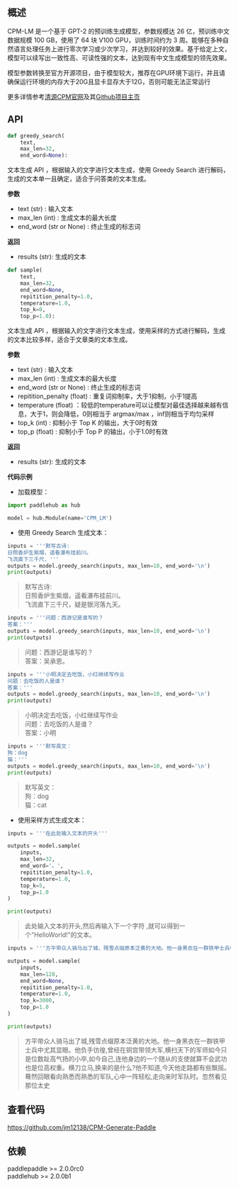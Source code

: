 ## 概述
CPM-LM 是一个基于 GPT-2 的预训练生成模型，参数规模达 26 亿，预训练中文数据规模 100 GB，使用了 64 块 V100 GPU，训练时间约为 3 周。能够在多种自然语言处理任务上进行零次学习或少次学习，并达到较好的效果。基于给定上文，模型可以续写出一致性高、可读性强的文本，达到现有中文生成模型的领先效果。

模型参数转换至官方开源项目，由于模型较大，推荐在GPU环境下运行，并且请确保运行环境的内存大于20G且显卡显存大于12G，否则可能无法正常运行

更多详情参考[清源CPM官网](https://cpm.baai.ac.cn)及其[Github项目主页](https://github.com/TsinghuaAI/CPM-Generate)

## API
```python
def greedy_search(
    text, 
    max_len=32, 
    end_word=None):
```
文本生成 API ，根据输入的文字进行文本生成，使用 Greedy Search 进行解码，生成的文本单一且确定，适合于问答类的文本生成。

**参数**
* text (str) : 输入文本
* max_len (int) : 生成文本的最大长度
* end_word (str or None) : 终止生成的标志词

**返回**
* results (str): 生成的文本

```python
def sample(
    text, 
    max_len=32, 
    end_word=None, 
    repitition_penalty=1.0, 
    temperature=1.0, 
    top_k=0, 
    top_p=1.0):
```
文本生成 API ，根据输入的文字进行文本生成，使用采样的方式进行解码，生成的文本比较多样，适合于文章类的文本生成。

**参数**
* text (str) : 输入文本
* max_len (int) : 生成文本的最大长度
* end_word (str or None) : 终止生成的标志词
* repitition_penalty (float) : 重复词抑制率，大于1抑制，小于1提高
* temperature (float) ：较低的temperature可以让模型对最佳选择越来越有信息，大于1，则会降低，0则相当于 argmax/max ，inf则相当于均匀采样
* top_k (int) : 抑制小于 Top K 的输出，大于0时有效
* top_p (float) : 抑制小于 Top P 的输出，小于1.0时有效

**返回**
* results (str): 生成的文本

**代码示例**
* 加载模型：
```python
import paddlehub as hub

model = hub.Module(name='CPM_LM')
```
* 使用 Greedy Search 生成文本：
```python
inputs = '''默写古诗:
日照香炉生紫烟，遥看瀑布挂前川。
飞流直下三千尺，'''
outputs = model.greedy_search(inputs, max_len=10, end_word='\n')
print(outputs)
```
> 默写古诗:  
日照香炉生紫烟，遥看瀑布挂前川。  
飞流直下三千尺，疑是银河落九天。
```python
inputs = '''问题：西游记是谁写的？
答案：'''
outputs = model.greedy_search(inputs, max_len=10, end_word='\n')
print(outputs)
```
> 问题：西游记是谁写的？  
答案：吴承恩。
```python
inputs = '''小明决定去吃饭，小红继续写作业
问题：去吃饭的人是谁？
答案：'''
outputs = model.greedy_search(inputs, max_len=10, end_word='\n')
print(outputs)
```
> 小明决定去吃饭，小红继续写作业  
问题：去吃饭的人是谁？  
答案：小明
```python
inputs = '''默写英文：
狗：dog
猫：'''
outputs = model.greedy_search(inputs, max_len=10, end_word='\n')
print(outputs)
```
> 默写英文：  
狗：dog  
猫：cat

* 使用采样方式生成文本：

```python
inputs = '''在此处输入文本的开头'''

outputs = model.sample(
    inputs,
    max_len=32,
    end_word='。',
    repitition_penalty=1.0,
    temperature=1.0,
    top_k=5,
    top_p=1.0
)

print(outputs)
```
> 此处输入文本的开头,然后再输入下一个字符 ,就可以得到一个"HelloWorld!"的文本。


```python
inputs = '''方平带众人骑马出了城，残雪点缀原本泛黄的大地。他一身黑衣在一群铁甲士兵中尤其显眼。'''

outputs = model.sample(
    inputs,
    max_len=128,
    end_word=None,
    repitition_penalty=1.0,
    temperature=1.0,
    top_k=3000,
    top_p=1.0
)

print(outputs)
```
> 方平带众人骑马出了城,残雪点缀原本泛黄的大地。他一身黑衣在一群铁甲士兵中尤其显眼。他负手彷徨,曾经在铜宫带领大军,横扫天下的军师如今只是位数趾高气扬的小卒,如今自己,连他身边的一个随从的支使就算不会武功也是位高权重。横刀立马,换来的是什么?他不知道,今天他走路都有些飘摇。
蓦然回眼看向熟悉而熟悉的军队,心中一阵轻松,走向来时军队时。忽然看见那位太史


## 查看代码
https://github.com/jm12138/CPM-Generate-Paddle

## 依赖
paddlepaddle >= 2.0.0rc0  
paddlehub >= 2.0.0b1